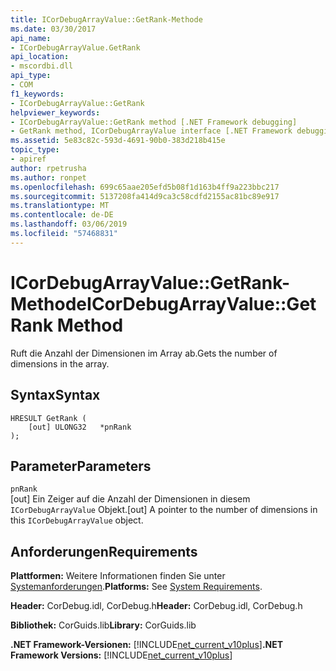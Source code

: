 ```yaml
---
title: ICorDebugArrayValue::GetRank-Methode
ms.date: 03/30/2017
api_name:
- ICorDebugArrayValue.GetRank
api_location:
- mscordbi.dll
api_type:
- COM
f1_keywords:
- ICorDebugArrayValue::GetRank
helpviewer_keywords:
- ICorDebugArrayValue::GetRank method [.NET Framework debugging]
- GetRank method, ICorDebugArrayValue interface [.NET Framework debugging]
ms.assetid: 5e83c82c-593d-4691-90b0-383d218b415e
topic_type:
- apiref
author: rpetrusha
ms.author: ronpet
ms.openlocfilehash: 699c65aae205efd5b08f1d163b4ff9a223bbc217
ms.sourcegitcommit: 5137208fa414d9ca3c58cdfd2155ac81bc89e917
ms.translationtype: MT
ms.contentlocale: de-DE
ms.lasthandoff: 03/06/2019
ms.locfileid: "57468831"
---
```

# <a name="icordebugarrayvaluegetrank-method"></a><span data-ttu-id="3f799-102">ICorDebugArrayValue::GetRank-Methode</span><span class="sxs-lookup"><span data-stu-id="3f799-102">ICorDebugArrayValue::GetRank Method</span></span>
<span data-ttu-id="3f799-103">Ruft die Anzahl der Dimensionen im Array ab.</span><span class="sxs-lookup"><span data-stu-id="3f799-103">Gets the number of dimensions in the array.</span></span>  
  
## <a name="syntax"></a><span data-ttu-id="3f799-104">Syntax</span><span class="sxs-lookup"><span data-stu-id="3f799-104">Syntax</span></span>  
  
```  
HRESULT GetRank (  
    [out] ULONG32   *pnRank  
);  
```  
  
## <a name="parameters"></a><span data-ttu-id="3f799-105">Parameter</span><span class="sxs-lookup"><span data-stu-id="3f799-105">Parameters</span></span>  
 `pnRank`  
 <span data-ttu-id="3f799-106">[out] Ein Zeiger auf die Anzahl der Dimensionen in diesem `ICorDebugArrayValue` Objekt.</span><span class="sxs-lookup"><span data-stu-id="3f799-106">[out] A pointer to the number of dimensions in this `ICorDebugArrayValue` object.</span></span>  
  
## <a name="requirements"></a><span data-ttu-id="3f799-107">Anforderungen</span><span class="sxs-lookup"><span data-stu-id="3f799-107">Requirements</span></span>  
 <span data-ttu-id="3f799-108">**Plattformen:** Weitere Informationen finden Sie unter [Systemanforderungen](../../../../docs/framework/get-started/system-requirements.md).</span><span class="sxs-lookup"><span data-stu-id="3f799-108">**Platforms:** See [System Requirements](../../../../docs/framework/get-started/system-requirements.md).</span></span>  
  
 <span data-ttu-id="3f799-109">**Header:** CorDebug.idl, CorDebug.h</span><span class="sxs-lookup"><span data-stu-id="3f799-109">**Header:** CorDebug.idl, CorDebug.h</span></span>  
  
 <span data-ttu-id="3f799-110">**Bibliothek:** CorGuids.lib</span><span class="sxs-lookup"><span data-stu-id="3f799-110">**Library:** CorGuids.lib</span></span>  
  
 <span data-ttu-id="3f799-111">**.NET Framework-Versionen:** [!INCLUDE[net_current_v10plus](../../../../includes/net-current-v10plus-md.md)]</span><span class="sxs-lookup"><span data-stu-id="3f799-111">**.NET Framework Versions:** [!INCLUDE[net_current_v10plus](../../../../includes/net-current-v10plus-md.md)]</span></span>
